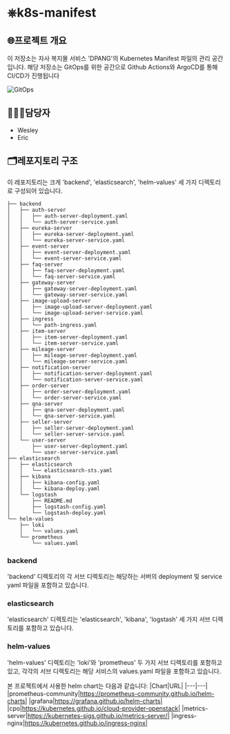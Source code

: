 # ⎈k8s-manifest
## 🌐프로젝트 개요
이 저장소는 자사 복지몰 서비스 'DPANG'의 Kubernetes Manifest 파일의 관리 공간입니다. 해당 저장소는 GitOps를 위한 공간으로 Github Actions와 ArgoCD를 통해 CI/CD가 진행됩니다

![GitOps](https://github.com/kea-dpang/k8s-manifast/assets/74820505/7f5f914d-abd3-4764-a5bd-4203eb35727c)

## 👨🏻‍💻담당자
- Wesley
- Eric

## 🗂️레포지토리 구조
이 레포지토리는 크게 'backend', 'elasticsearch', 'helm-values' 세 가지 디렉토리로 구성되어 있습니다.

```text
├── backend
│   ├── auth-server
│   │   ├── auth-server-deployment.yaml
│   │   └── auth-server-service.yaml
│   ├── eureka-server
│   │   ├── eureka-server-deployment.yaml
│   │   └── eureka-server-service.yaml
│   ├── event-server
│   │   ├── event-server-deployment.yaml
│   │   └── event-server-service.yaml
│   ├── faq-server
│   │   ├── faq-server-deployment.yaml
│   │   └── faq-server-service.yaml
│   ├── gateway-server
│   │   ├── gateway-server-deployment.yaml
│   │   └── gateway-server-service.yaml
│   ├── image-upload-server
│   │   ├── image-upload-server-deployment.yaml
│   │   └── image-upload-server-service.yaml
│   ├── ingress
│   │   └── path-ingress.yaml
│   ├── item-server
│   │   ├── item-server-deployment.yaml
│   │   └── item-server-service.yaml
│   ├── mileage-server
│   │   ├── mileage-server-deployment.yaml
│   │   └── mileage-server-service.yaml
│   ├── notification-server
│   │   ├── notification-server-deployment.yaml
│   │   └── notification-server-service.yaml
│   ├── order-server
│   │   ├── order-server-deployment.yaml
│   │   └── order-server-service.yaml
│   ├── qna-server
│   │   ├── qna-server-deployment.yaml
│   │   └── qna-server-service.yaml
│   ├── seller-server
│   │   ├── seller-server-deployment.yaml
│   │   └── seller-server-service.yaml
│   └── user-server
│       ├── user-server-deployment.yaml
│       └── user-server-service.yaml
├── elasticsearch
│   ├── elasticsearch
│   │   └── elasticsearch-sts.yaml
│   ├── kibana
│   │   ├── kibana-config.yaml
│   │   └── kibana-deploy.yaml
│   └── logstash
│       ├── README.md
│       ├── logstash-config.yaml
│       └── logstash-deploy.yaml
└── helm-values
    ├── loki
    │   └── values.yaml
    └── prometheus
        └── values.yaml
```

### backend
'backend' 디렉토리의 각 서브 디렉토리는 해당하는 서버의 deployment 및 service yaml 파일을 포함하고 있습니다.

### elasticsearch
'elasticsearch' 디렉토리는 'elasticsearch', 'kibana', 'logstash' 세 가지 서브 디렉토리를 포함하고 있습니다.

### helm-values
'helm-values' 디렉토리는 'loki'와 'prometheus' 두 가지 서브 디렉토리를 포함하고 있고, 각각의 서브 디렉토리는 해당 서비스의 values.yaml 파일을 포함하고 있습니다.

본 프로젝트에서 사용한 helm chart는 다음과 같습니다:
|Chart|URL|
|---|---|
|prometheus-community|https://prometheus-community.github.io/helm-charts|
|grafana|https://grafana.github.io/helm-charts|
|cpo|https://kubernetes.github.io/cloud-provider-openstack|
|metrics-server|https://kubernetes-sigs.github.io/metrics-server/|
|ingress-nginx|https://kubernetes.github.io/ingress-nginx|
